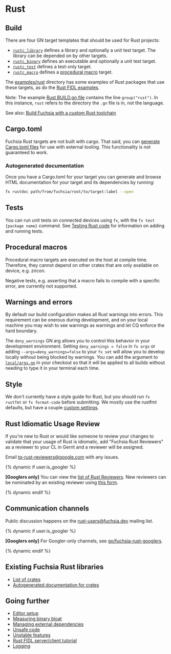 # Rust

## Build

There are four GN target templates that should be used for Rust projects:

- [`rustc_library`][target-library-rustc] defines a library and optionally a
  unit test target. The library can be depended on by other targets.
- [`rustc_binary`][target-binary-rustc] defines an executable and optionally a
  unit test target.
- [`rustc_test`][target-test-rustc] defines a test-only target.
- [`rustc_macro`][target-macro-rustc] defines a
  [procedural macro][rust-proc-macros] target.

The [examples/rust][rust-examples] directory has some examples of Rust
packages that use these targets, as do the [Rust FIDL examples][fidl-tutorial].

Note: The example [Rust BUILD.gn file](/examples/rust/BUILD.gn)
contains the line `group("rust")`. In this instance, `rust` refers to the directory
the `.gn` file is in, not the language.

See also: [Build Fuchsia with a custom Rust toolchain](../../build/rust_toolchain.md)

## Cargo.toml

Fuchsia Rust targets are not built with cargo. That said, you can
[generate Cargo.toml files](cargo.md) for use with external tooling. This
functionality is not guaranteed to work.

### Autogenerated documentation

Once you have a Cargo.toml for your target you can generate and browse HTML
documentation for your target and its dependencies by running:

```sh
fx rustdoc path/from/fuchsia/root/to/target:label --open
```

## Tests

You can run unit tests on connected devices using `fx`, with the `fx test
{package name}` command.  See [Testing Rust code](testing.md) for information
on adding and running tests.

## Procedural macros

Procedural macro targets are executed on the host at compile time. Therefore,
they cannot depend on other crates that are only available on device, e.g.
zircon.

Negative tests, e.g. asserting that a macro fails to compile with a specific
error, are currently not supported.

## Warnings and errors

By default our build configuration makes all Rust warnings into errors. This requirement can be
onerous during development, and on your local machine you may wish to see warnings as warnings and
let CQ enforce the hard boundary.

The `deny_warnings` GN arg allows you to control this behavior in your development environment.
Setting `deny_warnings = false` in `fx args` or adding `--args=deny_warnings=false` to
your `fx set` will allow you to develop locally without being blocked by warnings. You can
add the argument to [`local/args.gn`][local-args] in your checkout so that it will be applied
to all builds without needing to type it in your terminal each time.

[local-args]: /development/build/fx.md#defining-persistent-local-build-arguments

## Style

We don't currently have a style guide for Rust, but you should run `fx rustfmt`
or `fx format-code` before submitting. We mostly use the rustfmt defaults, but
have a couple [custom settings][rustfmt-toml].

## Rust Idiomatic Usage Review

If you're new to Rust or would like someone to review your changes to
validate that your usage of Rust is idiomatic, add "Fuchsia Rust Reviewers"
as a reviewer to your CL in Gerrit and a reviewer will be assigned.

Email tq-rust-reviewers@google.com with any issues.

{% dynamic if user.is_googler %}

**[Googlers only]** You can view the
[list of Rust Reviewers](https://goto.corp.google.com/tq-rust-reviewers-list).
New reviewers can be nominated by an existing reviewer using
[this form](https://goto.corp.google.com/tq-rust-reviewers-nominate).

{% dynamic endif %}

## Communication channels

Public discussion happens on the [rust-users@fuchsia.dev] mailing list.

{% dynamic if user.is_googler %}

**[Googlers only]** For Googler-only channels, see
[go/fuchsia-rust-googlers].

{% dynamic endif %}

## Existing Fuchsia Rust libraries

- [List of crates](crates.md)
- [Autogenerated documentation for crates](https://fuchsia-docs.firebaseapp.com/rust/)

## Going further

- [Editor setup](editors.md)
- [Measuring binary bloat](bloat.md)
- [Managing external dependencies](external_crates.md)
- [Unsafe code](unsafe.md)
- [Unstable features](unstable.md)
- [Rust FIDL server/client tutorial][fidl-tutorial]
- [Logging](logging.md)


[target-library-rustc]: /build/rust/rustc_library.gni "Rust library"
[target-binary-rustc]: /build/rust/rustc_binary.gni "Rust binary"
[target-test-rustc]: /build/rust/rustc_test.gni "Rust test"
[target-macro-rustc]: /build/rust/rustc_macro.gni "Rust proc macro"
[rust-examples]: /examples/rust/
[fargo]: https://fuchsia.googlesource.com/fargo
[rustfmt-install]: https://github.com/rust-lang-nursery/rustfmt#quick-start
[rustfmt-toml]: /rustfmt.toml
[fidl-tutorial]: /development/languages/fidl/tutorials/rust
[rust-users@fuchsia.dev]: https://groups.google.com/a/fuchsia.dev/g/rust-users
[go/fuchsia-rust-googlers]: https://goto.google.com/fuchsia-rust-googlers
[rust-proc-macros]: https://doc.rust-lang.org/reference/procedural-macros.html

